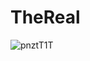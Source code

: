 

# TheReal #

![pnztT1T](https://user-images.githubusercontent.com/81118920/114759929-0f5ae080-9d5f-11eb-855f-a322b4b84605.gif)








